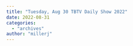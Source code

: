 ```yaml
---
title: "Tuesday, Aug 30 TBTV Daily Show 2022"
date: 2022-08-31
categories: 
  - "archives"
author: "millerj"
---
```



